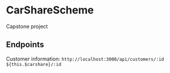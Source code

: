 # CarShareScheme
Capstone project

## Endpoints
Customer information: `http://localhost:3000/api/customers/:id`
                        `${this.$carshare}/:id`